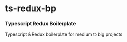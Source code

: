 # ts-redux-bp

### Typescript Redux Boilerplate

 Typescript & Redux boilerplate for medium to big projects
